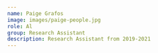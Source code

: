 ```yaml
---
name: Paige Grafos
image: images/paige-people.jpg
role: Al
group: Research Assistant
description: Research Assistant from 2019-2021
---
```

